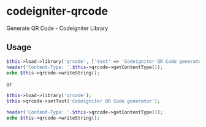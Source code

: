 # codeigniter-qrcode
Generate QR Code - Codeigniter Library

## Usage
```php
$this->load->library('qrcode', ['text' => 'Codeigniter QR Code generator']);
header('Content-Type: '.$this->qrcode->getContentType());
echo $this->qrcode->writeString();
```
or
```php
$this->load->library('qrcode');
$this->qrcode->setText('Codeigniter QR Code generator');

header('Content-Type: '.$this->qrcode->getContentType());
echo $this->qrcode->writeString();
```
